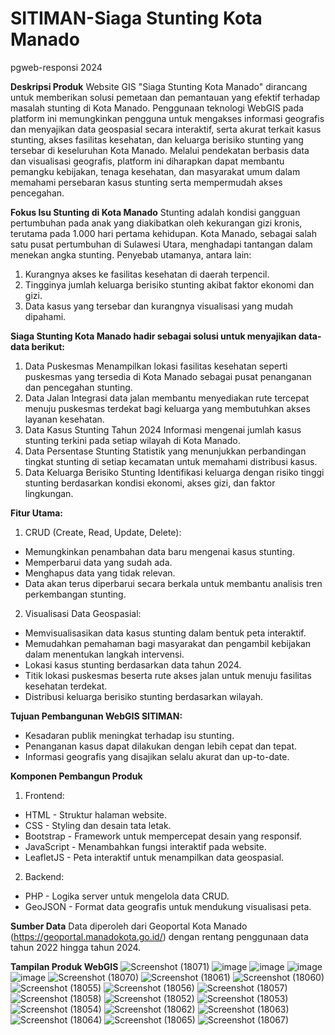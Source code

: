 # SITIMAN-Siaga Stunting Kota Manado
pgweb-responsi 2024

**Deskripsi Produk**
Website GIS "Siaga Stunting Kota Manado" dirancang untuk memberikan solusi pemetaan dan pemantauan yang efektif terhadap masalah stunting di Kota Manado. Penggunaan teknologi WebGIS pada platform ini memungkinkan pengguna untuk mengakses informasi geografis dan menyajikan data geospasial secara interaktif, serta akurat terkait kasus stunting, akses fasilitas kesehatan, dan keluarga berisiko stunting yang tersebar di keseluruhan Kota Manado. Melalui pendekatan berbasis data dan visualisasi geografis, platform ini diharapkan dapat membantu pemangku kebijakan, tenaga kesehatan, dan masyarakat umum dalam memahami persebaran kasus stunting serta mempermudah akses pencegahan.

**Fokus Isu Stunting di Kota Manado**
Stunting adalah kondisi gangguan pertumbuhan pada anak yang diakibatkan oleh kekurangan gizi kronis, terutama pada 1.000 hari pertama kehidupan. Kota Manado, sebagai salah satu pusat pertumbuhan di Sulawesi Utara, menghadapi tantangan dalam menekan angka stunting. Penyebab utamanya, antara lain:
1. Kurangnya akses ke fasilitas kesehatan di daerah terpencil.
2. Tingginya jumlah keluarga berisiko stunting akibat faktor ekonomi dan gizi.
3. Data kasus yang tersebar dan kurangnya visualisasi yang mudah dipahami.

**Siaga Stunting Kota Manado hadir sebagai solusi untuk menyajikan data-data berikut:**
1. Data Puskesmas
   Menampilkan lokasi fasilitas kesehatan seperti puskesmas yang tersedia di Kota Manado sebagai pusat penanganan dan pencegahan stunting.
2. Data Jalan
   Integrasi data jalan membantu menyediakan rute tercepat menuju puskesmas terdekat bagi keluarga yang membutuhkan akses layanan kesehatan.
3. Data Kasus Stunting Tahun 2024
   Informasi mengenai jumlah kasus stunting terkini pada setiap wilayah di Kota Manado.
4. Data Persentase Stunting
   Statistik yang menunjukkan perbandingan tingkat stunting di setiap kecamatan untuk memahami distribusi kasus.
5. Data Keluarga Berisiko Stunting
   Identifikasi keluarga dengan risiko tinggi stunting berdasarkan kondisi ekonomi, akses gizi, dan faktor lingkungan.

**Fitur Utama:**
1. CRUD (Create, Read, Update, Delete):
- Memungkinkan penambahan data baru mengenai kasus stunting.
- Memperbarui data yang sudah ada.
- Menghapus data yang tidak relevan.
- Data akan terus diperbarui secara berkala untuk membantu analisis tren perkembangan stunting.

2. Visualisasi Data Geospasial:
- Memvisualisasikan data kasus stunting dalam bentuk peta interaktif.
- Memudahkan pemahaman bagi masyarakat dan pengambil kebijakan dalam menentukan langkah intervensi.
- Lokasi kasus stunting berdasarkan data tahun 2024.
- Titik lokasi puskesmas beserta rute akses jalan untuk menuju fasilitas kesehatan terdekat.
- Distribusi keluarga berisiko stunting berdasarkan wilayah.

**Tujuan Pembangunan WebGIS SITIMAN:**
- Kesadaran publik meningkat terhadap isu stunting.
- Penanganan kasus dapat dilakukan dengan lebih cepat dan tepat.
- Informasi geografis yang disajikan selalu akurat dan up-to-date.

**Komponen Pembangun Produk**
1. Frontend:
- HTML - Struktur halaman website.
- CSS - Styling dan desain tata letak.
- Bootstrap - Framework untuk mempercepat desain yang responsif.
- JavaScript - Menambahkan fungsi interaktif pada website.
- LeafletJS - Peta interaktif untuk menampilkan data geospasial.

2. Backend:
- PHP - Logika server untuk mengelola data CRUD.
- GeoJSON - Format data geografis untuk mendukung visualisasi peta.

**Sumber Data**
Data diperoleh dari Geoportal Kota Manado (https://geoportal.manadokota.go.id/) dengan rentang penggunaan data tahun 2022 hingga tahun 2024.


**Tampilan Produk WebGIS**
![Screenshot (18071)](https://github.com/user-attachments/assets/f73dfbe0-14a7-455e-af7d-0adaef0af0c0)
![image](https://github.com/user-attachments/assets/369921a3-0fd8-4590-a4f3-ef6995592dd3)
![image](https://github.com/user-attachments/assets/126f0091-e03f-4d5e-a556-37d3c8356244)
![image](https://github.com/user-attachments/assets/02da90af-302f-4ee2-8879-a30f71b59826)
![image](https://github.com/user-attachments/assets/e522fc2c-4df1-4aac-ad24-bffc1c1e06e7)
![Screenshot (18070)](https://github.com/user-attachments/assets/9121ec8f-2f60-43c3-ad15-be22a7de1fc7)
![Screenshot (18061)](https://github.com/user-attachments/assets/879c4ea4-72fb-47a0-b8c1-e0a79bc3813f)
![Screenshot (18060)](https://github.com/user-attachments/assets/5b6601e4-8d67-49de-a5ec-08791109fca7)
![Screenshot (18055)](https://github.com/user-attachments/assets/d50970e0-d196-41ff-8e4d-951c03115c9e)
![Screenshot (18056)](https://github.com/user-attachments/assets/3b1398b7-583f-4959-8c92-da51e2d63eee)
![Screenshot (18057)](https://github.com/user-attachments/assets/0ecb2fea-855d-4a20-882a-6d413a96e056)
![Screenshot (18058)](https://github.com/user-attachments/assets/73e29c55-8f00-4078-80b3-5a7d1b308782)
![Screenshot (18052)](https://github.com/user-attachments/assets/b46784b8-d77e-457d-86b7-b60d228811bb)
![Screenshot (18053)](https://github.com/user-attachments/assets/dc7ea6b6-5202-439f-aa5f-c94a4d2b2a28)
![Screenshot (18054)](https://github.com/user-attachments/assets/33b3637c-83e3-46cc-bd99-7ac1456da089)
![Screenshot (18062)](https://github.com/user-attachments/assets/713d44ce-b781-4dd8-a95c-70178fc2e774)
![Screenshot (18063)](https://github.com/user-attachments/assets/7367be6a-e8a4-430e-9931-881cf1fcad28)
![Screenshot (18064)](https://github.com/user-attachments/assets/f876c4de-d39f-4549-b4e3-a5a572b565e5)
![Screenshot (18065)](https://github.com/user-attachments/assets/5ad5bb0b-56de-4677-b40e-36dab9b49946)
![Screenshot (18067)](https://github.com/user-attachments/assets/adde83a8-5117-4c62-b139-3a3d9fa443c0)























